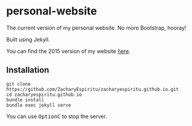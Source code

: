 # personal-website
The current version of my personal website. No more Bootstrap, hooray!

Built using Jekyll.

You can find the 2015 version of my website [here](https://github.com/ZacharyEspiritu/2015-website).

## Installation

```console
git clone https://github.com/ZacharyEspiritu/zacharyespiritu.github.io.git
cd zacharyespiritu.github.io
bundle install
bundle exec jekyll serve
```

You can use <kbd>Option</kbd><kbd>C</kbd> to stop the server.
